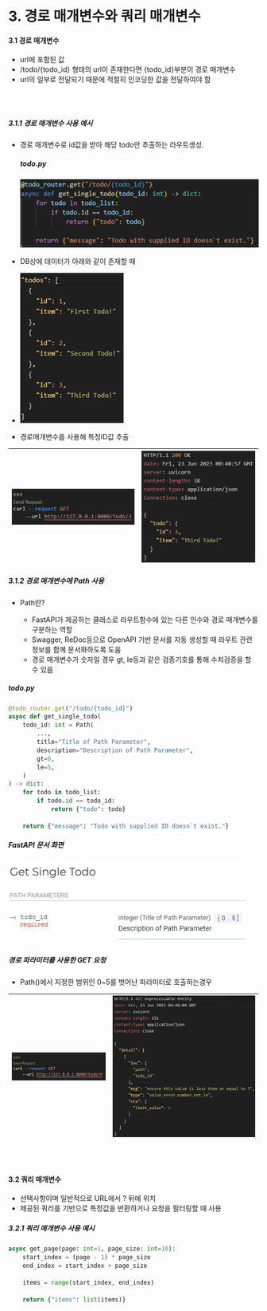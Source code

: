 # 3. 경로 매개변수와 쿼리 매개변수
#### 3.1 경로 매개변수
- url에 포함된 값
- /todo/{todo_id} 형태의 url이 존재한다면 {todo_id}부분이 경로 매개변수
- url의 일부로 전달되기 때문에 적절히 인코딩한 값을 전달하여야 함
<br/>
<br/>

##### 3.1.1 경로 매개변수 사용 예시
- 경로 매개변수로 id값을 받아 해당 todo만 추출하는 라우트생성.
   ##### todo.py
  ![Alt text](img/ch3_image2.png)


  
- DB상에 데이터가 아래와 같이 존재할 때  
- 
  ![Alt text](img/ch3_image1.png)

- 경로매개변수를 사용해 특정ID값 추출
  
| ![Alt text](img/ch3_image3.png) | ![Alt text](img/ch3_image4.png) |
| ------------------------------- | ------------------------------- |

##### 3.1.2 경로 매개변수에 Path 사용
- Path란?
  
  - FastAPI가 제공하는 클래스로 라우트함수에 있는 다른 인수와 경로 매개변수를
구분하는 역할
  - Swagger, ReDoc등으로 OpenAPI 기반 문서를 자동 생성할 때 라우트 관련 정보를 함께 문서화하도록 도움
  - 경로 매개변수가 숫자일 경우 gt, le등과 같은 검증기호를 통해 수치검증을 할 수 있음

##### todo.py
```python
@todo_router.get("/todo/{todo_id}")
async def get_single_todo(
    todo_id: int = Path(
        ...,
        title="Title of Path Parameter",
        description="Description of Path Parameter",
        gt=0,
        le=5,
    )
) -> dict:
    for todo in todo_list:
        if todo.id == todo_id:
            return {"todo": todo}

    return {"message": "Todo with supplied ID doesn`t exist."}
```

##### FastAPI 문서 화면
![Alt text](img/ch3_image5.png)

##### 경로 파라미터를 사용한 GET 요청

- Path()에서 지정한 범위인 0~5를 벗어난 파라미터로 호출하는경우
  
| ![Alt text](img/ch3_image6.png) | ![Alt text](img/ch3_image7.png) |
| ------------------------------- | ------------------------------- |
<br/>
<br/>

#### 3.2 쿼리 매개변수
- 선택사항이며 일반적으로 URL에서 ? 뒤에 위치
- 제공된 쿼리를 기반으로 특정값을 반환하거나 요청을 필터링할 때 사용

##### 3.2.1 쿼리 매개변수 사용 예시
```python
async get_page(page: int=1, page_size: int=10):
    start_index = (page - 1) * page_size
    end_index = start_index + page_size

    items = range(start_index, end_index)

    return {"items": list(items)}
```